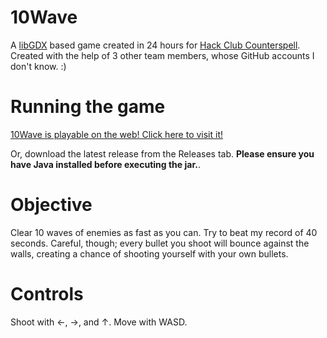 # 10Wave

A [libGDX](https://libgdx.com/) based game created in 24 hours for [Hack Club Counterspell](https://counterspell.hackclub.com/). Created with the help of 3 other team members, whose GitHub accounts I don't know. :)

# Running the game

[10Wave is playable on the web! Click here to visit it!](https://10wave.vercel.app)

Or, download the latest release from the Releases tab. **Please ensure you have Java installed before executing the jar.**.

# Objective

Clear 10 waves of enemies as fast as you can. Try to beat my record of 40 seconds. Careful, though; every bullet you shoot will bounce against the walls, creating a chance of shooting yourself with your own bullets. 

# Controls

Shoot with ←, →, and ↑. Move with WASD.
